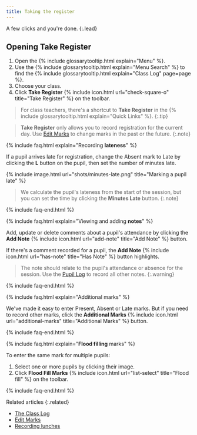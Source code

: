 ```yaml
---
title: Taking the register
---
```


A few clicks and you're done.
{:.lead}

## Opening Take Register

1. Open the {% include glossarytooltip.html explain="Menu" %}.
2. Use the {% include glossarytooltip.html explain="Menu Search" %} to find the {% include glossarytooltip.html explain="Class Log" page=page %}.
3. Choose your class.
4. Click **Take Register** {% include icon.html url="check-square-o" title="Take Register" %} on the toolbar.

> For class teachers, there's a shortcut to **Take Register** in the {% include glossarytooltip.html explain="Quick Links" %}.
{:.tip}

> **Take Register** only allows you to record registration for the current day. Use [Edit Marks](../../schoolmanagement/attendance/edit-marks) to change marks in the past or the future.
{:.note}

{% include faq.html explain="Recording **lateness**" %}

If a pupil arrives late for registration, change the Absent mark to Late by clicking the **L** button on the pupil, then set the number of minutes late.

{% include image.html url="shots/minutes-late.png" title="Marking a pupil late" %}

> We calculate the pupil's lateness from the start of the session, but you can set the time by clicking the **Minutes Late** button.
{:.note}

{% include faq-end.html  %}

{% include faq.html explain="Viewing and adding **notes**" %}

Add, update or delete comments about a pupil's attendance by clicking the **Add Note** {% include icon.html url="add-note" title="Add Note" %} button.

If there's a comment recorded for a pupil, the **Add Note** {% include icon.html url="has-note" title="Has Note" %} button highlights.

> The note should relate to the pupil's attendance or absence for the session. Use the [Pupil Log](../plog/) to record all other notes.
{:.warning}

{% include faq-end.html  %}

{% include faq.html explain="Additional marks" %}

We've made it easy to enter Present, Absent or Late marks. But if you need to record other marks, click the **Additional Marks** {% include icon.html url="additional-marks" title="Additional Marks" %} button.

{% include faq-end.html  %}

{% include faq.html explain="**Flood filling** marks" %}

To enter the same mark for multiple pupils:

1. Select one or more pupils by clicking their image.
2. Click  **Flood Fill Marks** {% include icon.html url="list-select" title="Flood fill" %} on the toolbar.

{% include faq-end.html  %}

Related articles
{:.related}

* [The Class Log](index)
* [Edit Marks](../../schoolmanagement/attendance/edit-marks)
* [Recording lunches](dinner-register)